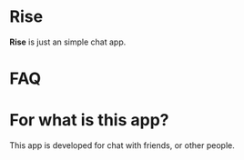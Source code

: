 # Rise
**Rise** is just an simple chat app.
# FAQ
# For what is this app?
This app is developed for chat with friends, or other people.
